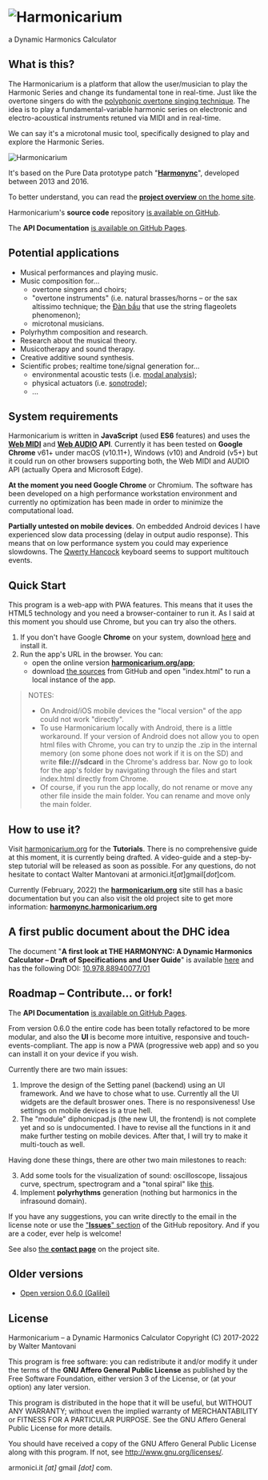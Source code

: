 # ![Harmonicarium](https://harmonicarium.org/harmonicarium_logo.png "Harmonicarium, a Dynamic Harmonics Calculator")
a Dynamic Harmonics Calculator

## What is this?
The Harmonicarium is a platform that allow the user/musician to play the Harmonic Series and change its
fundamental tone in real-time. Just like the overtone singers do with the
[polyphonic overtone singing technique](https://www.youtube.com/watch?v=haz6W7p8xjM). The idea is to play
a fundamental-variable harmonic series on electronic and electro-acoustical instruments retuned via MIDI
and in real-time.

We can say it's a microtonal music tool, specifically designed to play and explore the Harmonic Series.

![Harmonicarium](https://harmonicarium.org/wp-content/uploads/slide003.jpg)

It's based on the Pure Data prototype patch "**[Harmonync](https://github.com/IndustrieCreative/Harmonync)**",
developed between 2013 and 2016.

To better understand, you can read the [**project overview** on the home site](https://harmonicarium.org/project-overview/).

Harmonicarium's **source code** repository [is available on GitHub](https://github.com/IndustrieCreative/Harmonicarium).

The **API Documentation** [is available on GitHub Pages](https://industriecreative.github.io/Harmonicarium/).

## Potential applications
* Musical performances and playing music.
* Music composition for...
  * overtone singers and choirs;
  * "overtone instruments" (i.e. natural brasses/horns – or the sax altissimo technique;
    the [Đàn bầu](https://en.wikipedia.org/wiki/%C4%90%C3%A0n_b%E1%BA%A7u) that use the string flageolets
    phenomenon);
  * microtonal musicians.
* Polyrhythm composition and research.
* Research about the musical theory.
* Musicotherapy and sound therapy.
* Creative additive sound synthesis.
* Scientific probes; realtime tone/signal generation for...
  * environmental acoustic tests (i.e. [modal analysis](https://en.wikipedia.org/wiki/Modal_analysis));
  * physical  actuators (i.e. [sonotrode](https://en.wikipedia.org/wiki/Sonotrode));
  * ...

## System requirements
Harmonicarium is written in **JavaScript** (used **ES6** features) and uses the
**[Web MIDI](https://www.w3.org/TR/webmidi/)** and **[Web AUDIO](https://www.w3.org/TR/webaudio/) API**.
Currently it has been tested on **Google Chrome** v61+ under macOS (v10.11+), Windows (v10) and Android (v5+)
but it could run on other browsers supporting both, the Web MIDI and AUDIO API (actually Opera and Microsoft
Edge).

**At the moment you need Google Chrome** or Chromium. The software has been developed on a high performance
workstation environment and currently no optimization has been made in order to minimize the computational load. 

**Partially untested on mobile devices**. On embedded Android devices I have experienced slow data processing
(delay in output audio response). This means that on low performance system you could may experience slowdowns.
The [Qwerty Hancock](https://github.com/stuartmemo/qwerty-hancock) keyboard seems to support multitouch events.

## Quick Start
This program is a web-app with PWA features. This means that it uses the HTML5 technology and you need a
browser-container to run it. As I said at this moment you should use Chrome, but you can try also the others.

1. If you don't have Google **Chrome** on your system, download
   [here](https://www.google.com/chrome/browser/desktop/index.html) and install it.
2. Run the app's URL in the browser. You can:
   * open the online version **[harmonicarium.org/app](https://harmonicarium.org/app)**;
   * download [the sources](https://github.com/IndustrieCreative/Harmonicarium/zipball/master)
     from GitHub and open "index.html" to run a local instance of the app.

> NOTES:
> * On Android/iOS mobile devices the "local version" of the app could not work "directly".
> * To use Harmonicarium locally with Android, there is a little workaround. If your version of Android does
    not allow you to open html files with Chrome, you can try to unzip the .zip in the internal memory
    (on some phone does not work if it is on the SD) and write **file:///sdcard** in the Chrome's address bar.
    Now go to look for the app's folder by navigating through the files and start index.html directly from Chrome.
> * Of course, if you run the app locally, do not rename or move any other file inside the main folder.
    You can rename and move only the main folder.
  
## How to use it?
Visit [harmonicarium.org](https://harmonicarium.org/) for the **Tutorials**.
There is no comprehensive guide at this moment, it is currently being drafted.
A video-guide and a step-by-step tutorial will be released as soon as possible.
For any questions, do not hesitate to contact Walter Mantovani at armonici.it[*at*]gmail[*dot*]com.

Currently (February, 2022) the **[harmonicarium.org](https://harmonicarium.org/)** site still has a basic
documentation but you can also visit the old project site to get more information:
**[harmonync.harmonicarium.org](https://harmonync.harmonicarium.org)**

## A first public document about the DHC idea
The document "**A first look at THE HARMONYNC: A Dynamic Harmonics Calculator – Draft of Specifications and
User Guide**" is available [here](https://harmonync.harmonicarium.org/a_first_look_at_the_harmonync.pdf) and
has the following DOI: [10.978.88940077/01](https://dx.doi.org/10.978.88940077/01)

## Roadmap – Contribute... or fork!
The **API Documentation** [is available on GitHub Pages](https://industriecreative.github.io/Harmonicarium/).

From version 0.6.0 the entire code has been totally refactored to be more modular, and also the **UI**
is become more intuitive, responsive and touch-events-compliant.
The app is now a PWA (progressive web app) and so you can install it on your device if you wish.

Currently there are two main issues:

  1. Improve the design of the Setting panel (backend) using an UI framework. And we have to chose what to use.
     Currently all the UI widgets are the default broswer ones. There is no responsiveness! Use settings on
     mobile devices is a true hell.
  2. The "module" diphonicpad.js (the new UI, the frontend) is not complete yet and so is undocumented.
     I have to revise all the functions in it and make further testing on mobile devices. After that, I will
     try to make it multi-touch as well.

Having done these things, there are other two main milestones to reach:
  
  3. Add some tools for the visualization of sound: oscilloscope, lissajous curve, spectrum, spectrogram and
     a "tonal spiral" like [this](https://suonoterapia.org/overtones/).
  4. Implement **polyrhythms** generation (nothing but harmonics in the infrasound domain).
  
If you have any suggestions, you can write directly to the email in the license note or use the
["**Issues**" section](https://github.com/IndustrieCreative/Harmonicarium/issues) of the GitHub repository.
And if you are a coder, ever help is welcome!

See also [the **contact page**](https://harmonicarium.org/contacts/) on the project site.

## Older versions
* [Open version 0.6.0 (Galilei)](https://harmonicarium.org/apps/galilei/)

## License
Harmonicarium – a Dynamic Harmonics Calculator
Copyright (C) 2017-2022 by Walter Mantovani

This program is free software: you can redistribute it and/or modify it under the terms of the
**GNU Affero General Public License** as published by the Free Software Foundation, either version 3 of the
License, or (at your option) any later version.

This program is distributed in the hope that it will be useful, but WITHOUT ANY WARRANTY; without even the
implied warranty of MERCHANTABILITY or FITNESS FOR A PARTICULAR PURPOSE. See the GNU Affero General Public
License for more details.

You should have received a copy of the GNU Affero General Public License along with this program.  If not,
see <http://www.gnu.org/licenses/>.

armonici.it *[at]* gmail *[dot]* com.